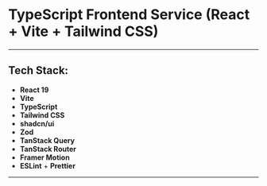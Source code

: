 # TypeScript Frontend Service (React + Vite + Tailwind CSS)

---

## Tech Stack:

- **React 19**
- **Vite**
- **TypeScript**
- **Tailwind CSS**
- **shadcn/ui**
- **Zod**
- **TanStack Query**
- **TanStack Router**
- **Framer Motion**
- **ESLint** + **Prettier**

---
